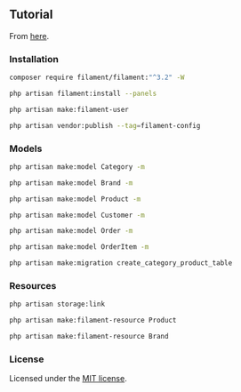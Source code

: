 ## Tutorial

From [here](https://youtube.com/playlist?list=PLFHz2csJcgk_M6tg-f589Myy-lbLyACKi&si=1bw1MgG9Mpk2sjSA).

### Installation

```bash
composer require filament/filament:"^3.2" -W
 ```
 
```bash
php artisan filament:install --panels
```
 
```bash
php artisan make:filament-user
```
 
```bash
php artisan vendor:publish --tag=filament-config
```

### Models
 
```bash
php artisan make:model Category -m
```
 
```bash
php artisan make:model Brand -m
```
 
```bash
php artisan make:model Product -m
```
 
```bash
php artisan make:model Customer -m
```
 
```bash
php artisan make:model Order -m
```
 
```bash
php artisan make:model OrderItem -m
```
 
```bash
php artisan make:migration create_category_product_table
```
 
### Resources

```bash
php artisan storage:link
```

```bash
php artisan make:filament-resource Product
```

```bash
php artisan make:filament-resource Brand
```

### License

Licensed under the [MIT license](https://opensource.org/licenses/MIT).

